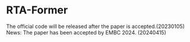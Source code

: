 # RTA-Former
The official code will be released after the paper is accepted.(20230105)
News: The paper has been accepted by EMBC 2024. (20240415)
